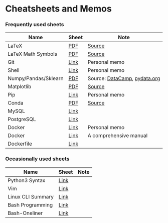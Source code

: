 # Cheatsheets and Memos

### Frequently used sheets

| Name | Sheet | Note |
|---|---|---|
| LaTeX | [PDF](./assets/pdf/latexsheet-a4.pdf) | [Source](https://wch.github.io/latexsheet/) |
| LaTeX Math Symbols | [PDF](./assets/pdf/latex-symbols.pdf) | [Source](https://www.cmor-faculty.rice.edu/~heinken/latex/symbols.pdf) |
| Git | [Link](./assets/md/git.md) | Personal memo |
| Shell | [Link](./assets/md/shell.md) | Personal memo |
| Numpy/Pandas/Sklearn | [PDF](./assets/pdf/pd-np-sklearn-cheatsheets.pdf) | Source: [DataCamp](https://www.datacamp.com/cheat-sheet), [pydata.org](https://pandas.pydata.org/Pandas_Cheat_Sheet.pdf) |
| Matplotlib | [PDF](./assets/pdf/matplotlib-cheatsheets.pdf) | [Source](https://github.com/matplotlib/cheatsheets/) |
| Pip | [Link](./assets/md/pip.md) | Personal memo |
| Conda | [PDF](./assets/pdf/conda-cheatsheet.pdf) | [Source](https://docs.conda.io/projects/conda/en/latest/user-guide/cheatsheet.html) |
| MySQL | [Link](https://devhints.io/mysql) |  |
| PostgreSQL | [Link](https://tomcam.github.io/postgres/) |  |
| Docker | [Link](./assets/md/docker.md) | Personal memo |
| Docker | [Link](https://github.com/wsargent/docker-cheat-sheet) | A comprehensive manual |
| Dockerfile | [Link](https://kapeli.com/cheat_sheets/Dockerfile.docset/Contents/Resources/Documents/index) |  |


### Occasionally used sheets

| Name | Sheet | Note |
| ----------- | ----------- | ----------- |
| Python3 Syntax | [Link](https://gto76.github.io/python-cheatsheet/) |  |
| Vim | [Link](https://vim.rtorr.com/) |  |
| Linux CLI Summary | [Link](http://tldp.org/LDP/GNU-Linux-Tools-Summary/html/index.html) |  |
| Bash Programming | [Link](http://tldp.org/HOWTO/Bash-Prog-Intro-HOWTO.html) |  |
| Bash-Oneliner | [Link](https://github.com/onceupon/Bash-Oneliner) |  |

